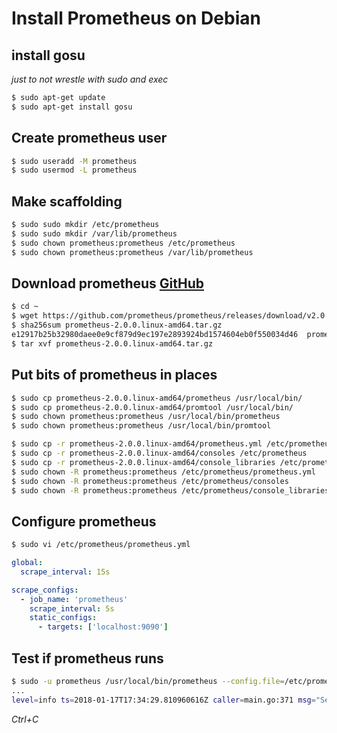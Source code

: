 # Install Prometheus on Debian 

## install gosu
_just to not wrestle with sudo and exec_
```bash
$ sudo apt-get update
$ sudo apt-get install gosu
```

## Create prometheus user
```bash
$ sudo useradd -M prometheus
$ sudo usermod -L prometheus
```

## Make scaffolding
```bash
$ sudo sudo mkdir /etc/prometheus
$ sudo sudo mkdir /var/lib/prometheus
$ sudo chown prometheus:prometheus /etc/prometheus
$ sudo chown prometheus:prometheus /var/lib/prometheus
```

## Download prometheus [GitHub](https://github.com/prometheus/prometheus/releases/)
```bash
$ cd ~
$ wget https://github.com/prometheus/prometheus/releases/download/v2.0.0/prometheus-2.42.0.linux-amd64.tar.gz
$ sha256sum prometheus-2.0.0.linux-amd64.tar.gz 
e12917b25b32980daee0e9cf879d9ec197e2893924bd1574604eb0f550034d46  prometheus-2.0.0.linux-amd64.tar.gz
$ tar xvf prometheus-2.0.0.linux-amd64.tar.gz
```

## Put bits of prometheus in places
```bash
$ sudo cp prometheus-2.0.0.linux-amd64/prometheus /usr/local/bin/
$ sudo cp prometheus-2.0.0.linux-amd64/promtool /usr/local/bin/
$ sudo chown prometheus:prometheus /usr/local/bin/prometheus
$ sudo chown prometheus:prometheus /usr/local/bin/promtool
```

```bash
$ sudo cp -r prometheus-2.0.0.linux-amd64/prometheus.yml /etc/prometheus/
$ sudo cp -r prometheus-2.0.0.linux-amd64/consoles /etc/prometheus
$ sudo cp -r prometheus-2.0.0.linux-amd64/console_libraries /etc/prometheus
$ sudo chown -R prometheus:prometheus /etc/prometheus/prometheus.yml
$ sudo chown -R prometheus:prometheus /etc/prometheus/consoles
$ sudo chown -R prometheus:prometheus /etc/prometheus/console_libraries
```

## Configure prometheus
```bash
$ sudo vi /etc/prometheus/prometheus.yml
```

```yaml
global:
  scrape_interval: 15s

scrape_configs:
  - job_name: 'prometheus'
    scrape_interval: 5s
    static_configs:
      - targets: ['localhost:9090']
```

## Test if prometheus runs
```bash
$ sudo -u prometheus /usr/local/bin/prometheus --config.file=/etc/prometheus/prometheus.yml --storage.tsdb.path=/var/lib/prometheus/data --web.console.templates=/etc/prometheus/consoles --web.console.libraries=/etc/prometheus/consoles_libraries 
...
level=info ts=2018-01-17T17:34:29.810960616Z caller=main.go:371 msg="Server is ready to receive requests."
```
_Ctrl+C_